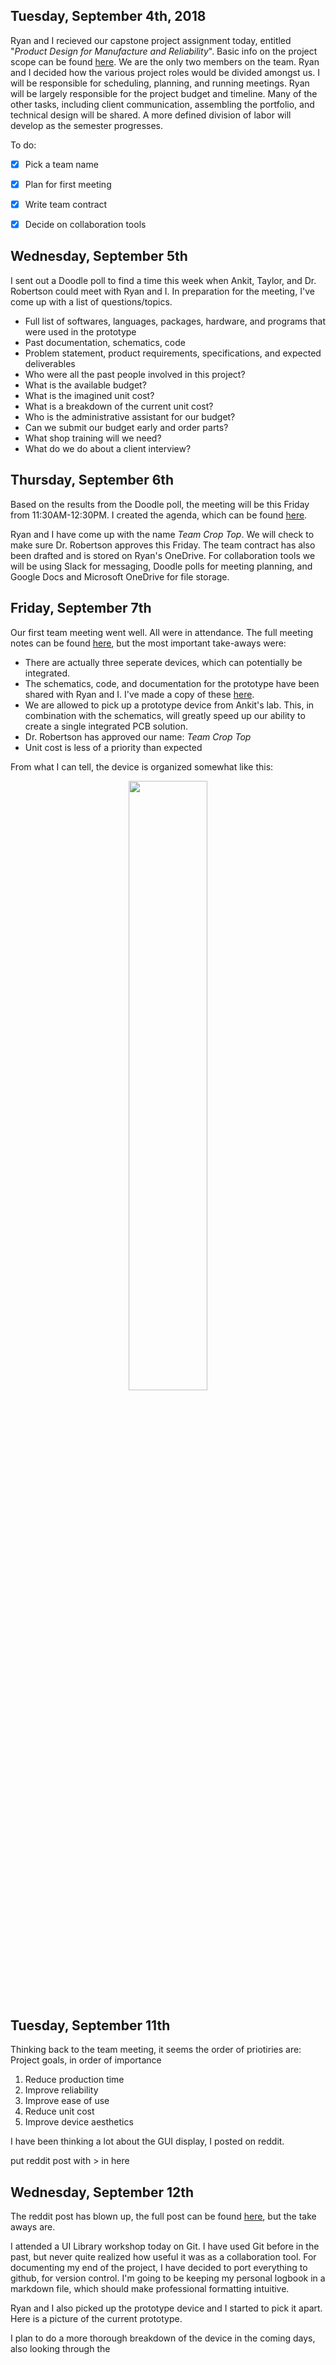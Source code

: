 ## Tuesday, September 4th, 2018
Ryan and I recieved our capstone project assignment today, entitled "*Product Design for Manufacture and Reliability*". Basic info on the project scope can be found [here](https://github.com/kcaisley/CropTop/blob/master/Documentation/project-statement.pdf). We are the only two members on the team. Ryan and I decided how the various project roles would be divided amongst us. I will be responsible for scheduling, planning, and running meetings. Ryan will be largely responsible for the project budget and timeline. Many of the other tasks, including client communication, assembling the portfolio, and technical design will be shared. A more defined division of labor will develop as the semester progresses.

To do:
- [x] Pick a team name
- [x] Plan for first meeting
- [x] Write team contract
- [x] Decide on collaboration tools



## Wednesday, September 5th
I sent out a Doodle poll to find a time this week when Ankit, Taylor, and Dr. Robertson could meet with Ryan and I. In preparation for the meeting, I've come up with a list of questions/topics. 

- Full list of softwares, languages, packages, hardware, and programs that were used in the prototype
- Past documentation, schematics, code
- Problem statement, product requirements, specifications, and expected deliverables
- Who were all the past people involved in this project?
- What is the available budget?
- What is the imagined unit cost?
- What is a breakdown of the current unit cost?
- Who is the administrative assistant for our budget?
- Can we submit our budget early and order parts?
- What shop training will we need?
- What do we do about a client interview?

## Thursday, September 6th
Based on the results from the Doodle poll, the meeting will be this Friday from 11:30AM-12:30PM. I created the agenda, which can be found [here](https://github.com/kcaisley/CropTop/blob/master/Meetings/agenda-1.md).

Ryan and I have come up with the name *Team Crop Top*. We will check to make sure Dr. Robertson approves this Friday. The team contract has also been drafted and is stored on Ryan's OneDrive. For collaboration tools we will be using Slack for messaging, Doodle polls for meeting planning, and Google Docs and Microsoft OneDrive for file storage.

## Friday, September 7th
Our first team meeting went well. All were in attendance. The full meeting notes can be found [here](https://github.com/kcaisley/CropTop/blob/master/Meetings/notes-1.md), but the most important take-aways were:

- There are actually three seperate devices, which can potentially be integrated.
- The schematics, code, and documentation for the prototype have been shared with Ryan and I. I've made a copy of these [here](https://github.com/kcaisley/CropTop/tree/master/Documentation/Prototype).
- We are allowed to pick up a prototype device from Ankit's lab. This, in combination with the schematics, will greatly speed up our ability to create a single integrated PCB solution.
- Dr. Robertson has approved our name: *Team Crop Top*
- Unit cost is less of a priority than expected

From what I can tell, the device is organized somewhat like this:

<p align="center">
  <img src="https://github.com/kcaisley/CropTop/blob/master/Documentation/Prototype/Electronics%20Block%20Diagram%20Resize.png" width="50%" height= "50%"/>
</p>

## Tuesday, September 11th
Thinking back to the team meeting, it seems the order of priotiries are:
Project goals, in order of importance
1. Reduce production time
1. Improve reliability
1. Improve ease of use
1. Reduce unit cost
1. Improve device aesthetics

I have been thinking a lot about the GUI display, I posted on reddit.

put reddit post with > in here

## Wednesday, September 12th
The reddit post has blown up, the full post can be found [here](link), but the take aways are.

I attended a UI Library workshop today on Git. I have used Git before in the past, but never quite realized how useful it was as a collaboration tool. For documenting my end of the project, I have decided to port everything to github, for version control. I'm going to be keeping my personal logbook in a markdown file, which should make professional formatting intuitive.  

Ryan and I also picked up the prototype device and I started to pick it apart. Here is a picture of the current prototype.

I plan to do a more thorough breakdown of the device in the coming days, also looking through the 









